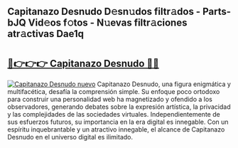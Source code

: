 ## Capitanazo Desnudo D𝚎sn𝚞dos filtr𝚊dos - Parts-bJQ Vid𝚎os f𝚘tos - N𝚞evas filtr𝚊ciones atr𝚊ctivas Dae1q

# <h2><a href="http://mbb7zwq.tromn.icu/?c=Capitanazo+Desnudo">🔗👉👉👉 Capitanazo Desnudo 🔗🔗</a></h2>

[![Capitanazo Desnudo nuevo](https://i.imgur.com/pEAQMta.gif)](http://mbb7zwq.tromn.icu/?c=Capitanazo+Desnudo)
Capitanazo Desnudo, una figura enigmática y multifacética, desafía la comprensión simple. Su enfoque poco ortodoxo para construir una personalidad web ha magnetizado y ofendido a los observadores, generando debates sobre la expresión artística, la privacidad y las complejidades de las sociedades virtuales. Independientemente de sus esfuerzos futuros, su importancia en la era digital es innegable. Con un espíritu inquebrantable y un atractivo innegable, el alcance de Capitanazo Desnudo en el universo digital es ilimitado.
